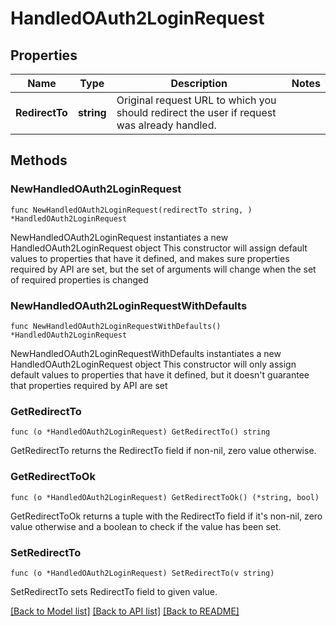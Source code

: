 # HandledOAuth2LoginRequest

## Properties

| Name           | Type       | Description                                                                                | Notes |
| -------------- | ---------- | ------------------------------------------------------------------------------------------ | ----- |
| **RedirectTo** | **string** | Original request URL to which you should redirect the user if request was already handled. |

## Methods

### NewHandledOAuth2LoginRequest

`func NewHandledOAuth2LoginRequest(redirectTo string, ) *HandledOAuth2LoginRequest`

NewHandledOAuth2LoginRequest instantiates a new HandledOAuth2LoginRequest object
This constructor will assign default values to properties that have it defined,
and makes sure properties required by API are set, but the set of arguments will
change when the set of required properties is changed

### NewHandledOAuth2LoginRequestWithDefaults

`func NewHandledOAuth2LoginRequestWithDefaults() *HandledOAuth2LoginRequest`

NewHandledOAuth2LoginRequestWithDefaults instantiates a new
HandledOAuth2LoginRequest object This constructor will only assign default
values to properties that have it defined, but it doesn't guarantee that
properties required by API are set

### GetRedirectTo

`func (o *HandledOAuth2LoginRequest) GetRedirectTo() string`

GetRedirectTo returns the RedirectTo field if non-nil, zero value otherwise.

### GetRedirectToOk

`func (o *HandledOAuth2LoginRequest) GetRedirectToOk() (*string, bool)`

GetRedirectToOk returns a tuple with the RedirectTo field if it's non-nil, zero
value otherwise and a boolean to check if the value has been set.

### SetRedirectTo

`func (o *HandledOAuth2LoginRequest) SetRedirectTo(v string)`

SetRedirectTo sets RedirectTo field to given value.

[[Back to Model list]](../README.md#documentation-for-models)
[[Back to API list]](../README.md#documentation-for-api-endpoints)
[[Back to README]](../README.md)
